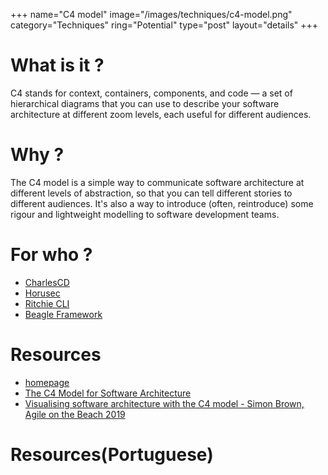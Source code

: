 +++
name="C4 model"
image="/images/techniques/c4-model.png"
category="Techniques"
ring="Potential"
type="post"
layout="details"
+++

# What is it ?

C4 stands for context, containers, components, and code — a set of hierarchical diagrams that you can use to describe your software architecture at different zoom levels, each useful for different audiences.

# Why ?

The C4 model is a simple way to communicate software architecture at different levels of abstraction, so that you can tell different stories to different audiences. It's also a way to introduce (often, reintroduce) some rigour and lightweight modelling to software development teams. 

# For who ?

* [CharlesCD](https://charlescd.io/)
* [Horusec](https://horusec.io/site/)
* [Ritchie CLI](https://ritchiecli.io/)
* [Beagle Framework](https://usebeagle.io/)

# Resources
- [homepage](https://c4model.com/)
- [The C4 Model for Software Architecture](https://www.infoq.com/articles/C4-architecture-model/)
- [Visualising software architecture with the C4 model - Simon Brown, Agile on the Beach 2019](https://www.youtube.com/watch?v=x2-rSnhpw0g)

# Resources(Portuguese)
